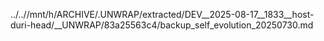 ../..//mnt/h/ARCHIVE/.UNWRAP/extracted/DEV__2025-08-17__1833__host-duri-head/__UNWRAP/83a25563c4/backup_self_evolution_20250730.md